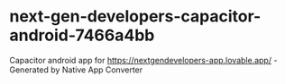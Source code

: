 # next-gen-developers-capacitor-android-7466a4bb
Capacitor android app for https://nextgendevelopers-app.lovable.app/ - Generated by Native App Converter
